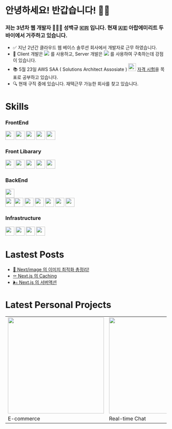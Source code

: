 # 안녕하세요! 반갑습니다! ✋🏻

### 저는 3년차 웹 개발자 👨🏻‍💻 성백규 🇰🇷 입니다. 현재 🇦🇪 아랍에미리트 두바이에서 거주하고 있습니다.

- ✅  지난 2년간 클라우드 웹 베이스 솔루션 회사에서 개발자로 근무 하였습니다.
- 💪  Client 개발은 <img src="https://img.shields.io/badge/Next.js-292929?style=flat&logo=Next.js&logoColor=ffffff"/> 를 사용하고, Server 개발은 <img src="https://img.shields.io/badge/Amazon Web Service-232F3E?style=flat&logo=AmazonAWS&logoColor=ffffff"/> 를 사용하여 구축하는데 강점이 있습니다.
- 📚  5월 23일 AWS SAA ( Solutions Architect Assosiate ) <img src="https://github.com/qor8917/qor8917/assets/69076456/6c0b7226-d521-4347-badb-394aec4ebe88" width="24" height="24" /> <a href="https://dubaibaran.notion.site/dd78f39ee50c4190959970229acd5013?v=e7125ad17b9b40719394b43209fa915b&pvs=4">자격 시험</a>을 목표로 공부하고 있습니다.
- 🔍  현재 구직 중에 있습니다. 재택근무 가능한 회사를 찾고 있습니다.


# Skills

### FrontEnd
<img src="https://img.shields.io/badge/JavaScript-F7DF1E?style=plastic&logo=JavaScript&logoColor=ffffff" height="28px"/> <img src="https://img.shields.io/badge/Next.js-292929?style=plastic&logo=Next.js&logoColor=ffffff" height="28px"/> <img src="https://img.shields.io/badge/React-61DAFB?style=plastic&logo=React&logoColor=ffffff" height="28px"/> <img src="https://img.shields.io/badge/Angular-DD1100?style=plastic&logo=Angular&logoColor=ffffff" height="28px"/>
<img src="https://img.shields.io/badge/TypeScript-3178C6?style=plastic&logo=TypeScript&logoColor=ffffff" height="28px"/>
### Front Libarary
<img src="https://img.shields.io/badge/SWR-292929?style=plastic&logo=SWR&logoColor=ffffff" height="28px"/> <img src="https://img.shields.io/badge/shadcn/ui-292929?style=plastic&logo=shadcn/ui&logoColor=ffffff" height="28px"/> <img src="https://img.shields.io/badge/Tailwind CSS-06B6D4?style=plastic&logo=Tailwind CSS&logoColor=ffffff" height="28px"/> <img src="https://img.shields.io/badge/Zod-3E67B1?style=plastic&logo=Zod&logoColor=ffffff" height="28px"/> <img src="https://img.shields.io/badge/Zustand-292929?style=plastic&logo=Zustand&logoColor=ffffff" height="28px"/>
### BackEnd
<img src="https://img.shields.io/badge/Next.js-292929?style=plastic&logo=Next.js&logoColor=ffffff" height="28px"/><br/><img src="https://img.shields.io/badge/Amazon Web Service-232F3E?style=plastic&logo=AmazonAWS&logoColor=ffffff" height="28px"/><img src="https://img.shields.io/badge/Lambda-FF9900?style=plastic&logo=Lambda&logoColor=ffffff" height="28px"/> <img src="https://img.shields.io/badge/DynamoDB-4053D6?style=plastic&logo=DynamoDB&logoColor=ffffff" height="28px"/> <img src="https://img.shields.io/badge/S3-569A31?style=plastic&logo=S3&logoColor=ffffff" height="28px"/> <img src="https://img.shields.io/badge/Cognito-DD344C?style=plastic&logo=Cognito&logoColor=ffffff" height="28px"/> <img src="https://img.shields.io/badge/API Gateway-FF4F8B?style=plastic&logo=API Gateway&logoColor=ffffff" height="28px"/>
<img src="https://img.shields.io/badge/SQS-FF4F8B?style=plastic&logo=SQS&logoColor=ffffff" height="28px"/> 
### Infrastructure
<img src="https://img.shields.io/badge/Amazon Web Service-232F3E?style=plastic&logo=AmazonAWS&logoColor=ffffff" height="28px"/> <img src="https://img.shields.io/badge/Route 53-8C4FFF?style=plastic&logo=Route 53&logoColor=ffffff" height="28px"/> <img src="https://img.shields.io/badge/CloudFront-8C4FFF?style=plastic&logo=CloudFront&logoColor=ffffff" height="28px"/> <img src="https://img.shields.io/badge/IAM-DD344C?style=plastic&logo=IAM&logoColor=ffffff" height="28px"/>


# Lastest Posts

- [📸 Next/image 의 이미지 최적화 총정리!](https://dubaibaran.notion.site/Next-image-85c4ff9a54d64e74852354523d22b4aa?pvs=4)
- [⚰️ Next.js 의 Caching ](https://dubaibaran.notion.site/NextJS-Caching-e46a0e52338e4292b0792917f581e866?pvs=4)
- [🌬️ Next.js 의 서버액션](https://dubaibaran.notion.site/NextJS-2eb0153ae6ec45429eada08d07581f6f?pvs=4)

# Latest Personal Projects
<table>
  <tbody>
    <tr>
      <td>
        <a href="[https://academy.dream-coding.com/courses/react](https://dubaibaran.notion.site/Real-Time-Chat-NextJS-AWS-278c263f557449a79b1526a11c326f64?pvs=4)" title="E-commerce">
          <img align="center" src="https://github.com/qor8917/qor8917/assets/69076456/abce465e-5026-48f2-8ccd-39edbf1cd660" width="300" alt-text="React Course">
        </a>
      </td>
      <td>
        <a href="[https://academy.dream-coding.com/courses/typescript](https://dubaibaran.notion.site/E-commerce-NextJS-CMS-244be8014926485182a2bce807cc1ae1?pvs=4)" title="Real-time Chat">
          <img align="center" src="https://github.com/qor8917/qor8917/assets/69076456/2324a287-9eb3-402b-a1f3-1d303b4ac98c" width="300" alt-text="TypeScript Course">
        </a>
      </td>
    </tr>
    <tr>
      <td>
       E-commerce
      </td>
      <td>
       Real-time Chat
      </td>
    </tr>
  </tbody>
</table>

<!--
**qor8917/qor8917** is a ✨ _special_ ✨ repository because its `README.md` (this file) appears on your GitHub profile.

Here are some ideas to get you started:

- 🔭 I’m currently working on ...
- 🌱 I’m currently learning ...
- 👯 I’m looking to collaborate on ...
- 🤔 I’m looking for help with ...
- 💬 Ask me about ...
- 📫 How to reach me: ...
- 😄 Pronouns: ...
- ⚡ Fun fact: ...
-->
